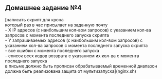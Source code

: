  <h2>Домашнее задание №4</h2>
[написать скрипт для крона<br>
который раз в час присылает на заданную почту<br>
- X IP адресов (с наибольшим кол-вом запросов) с указанием кол-ва запросов c момента последнего запуска скрипта<br>
- Y запрашиваемых адресов (с наибольшим кол-вом запросов) с указанием кол-ва запросов c момента последнего запуска скрипта<br>
- все ошибки c момента последнего запуска<br>
- список всех кодов возврата с указанием их кол-ва с момента последнего запуска<br>
в письме должно быть прописан обрабатываемый временной диапазон<br>
должна быть реализована защита от мультизапуска](nginx.sh)

